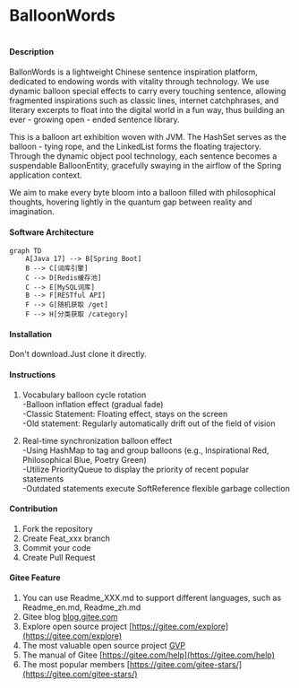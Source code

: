 # BalloonWords
#


#### Description
BallonWords is a lightweight Chinese sentence inspiration platform, dedicated to endowing words with vitality through technology. We use dynamic balloon special effects to carry every touching sentence, allowing fragmented inspirations such as classic lines, internet catchphrases, and literary excerpts to float into the digital world in a fun way, thus building an ever - growing open - ended sentence library.

This is a balloon art exhibition woven with JVM. The HashSet serves as the balloon - tying rope, and the LinkedList forms the floating trajectory. Through the dynamic object pool technology, each sentence becomes a suspendable BalloonEntity, gracefully swaying in the airflow of the Spring application context.

We aim to make every byte bloom into a balloon filled with philosophical thoughts, hovering lightly in the quantum gap between reality and imagination.

#### Software Architecture

```mermaid
graph TD
    A[Java 17] --> B[Spring Boot] 
    B --> C[词库引擎]
    C --> D[Redis缓存池]
    C --> E[MySQL词库]
    B --> F[RESTful API]
    F --> G[随机获取 /get]
    F --> H[分类获取 /category]
```

#### Installation

Don't download.Just clone it directly.

#### Instructions

1.  Vocabulary balloon cycle rotation  
-Balloon inflation effect (gradual fade)  
-Classic Statement: Floating effect, stays on the screen  
-Old statement: Regularly automatically drift out of the field of vision  

2. Real-time synchronization balloon effect  
-Using HashMap to tag and group balloons (e.g., Inspirational Red, Philosophical Blue, Poetry Green)  
-Utilize PriorityQueue to display the priority of recent popular statements  
-Outdated statements execute SoftReference flexible garbage collection  


#### Contribution

1.  Fork the repository
2.  Create Feat_xxx branch
3.  Commit your code
4.  Create Pull Request


#### Gitee Feature

1.  You can use Readme\_XXX.md to support different languages, such as Readme\_en.md, Readme\_zh.md
2.  Gitee blog [blog.gitee.com](https://blog.gitee.com)
3.  Explore open source project [https://gitee.com/explore](https://gitee.com/explore)
4.  The most valuable open source project [GVP](https://gitee.com/gvp)
5.  The manual of Gitee [https://gitee.com/help](https://gitee.com/help)
6.  The most popular members  [https://gitee.com/gitee-stars/](https://gitee.com/gitee-stars/)
